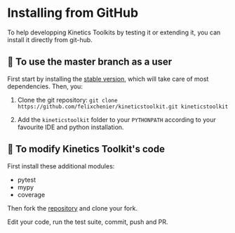 # Installing from GitHub

To help developping Kinetics Toolkits by testing it or extending it, you can install it directly from git-hub.

## 📄 To use the master branch as a user

First start by installing the [stable version](getting_started_installing.md), which will take care of most dependencies. Then, you:

1. Clone the git repository: `git clone https://github.com/felixchenier/kineticstoolkit.git kineticstoolkit`

2. Add the `kineticstoolkit` folder to your `PYTHONPATH` according to your favourite IDE and python installation.

## 📄 To modify Kinetics Toolkit's code

First install these additional modules:

- pytest
- mypy
- coverage

Then fork the [repository](https://github.com/felixchenier/kineticstoolkit) and clone your fork.

Edit your code, run the test suite, commit, push and PR.
